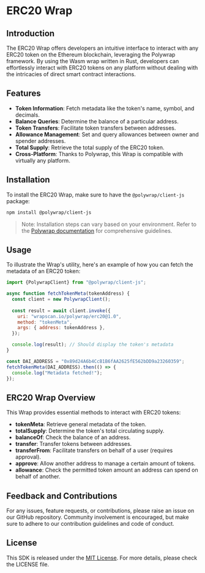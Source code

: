# ERC20 Wrap

## Introduction

The ERC20 Wrap offers developers an intuitive interface to interact with any ERC20 token on the Ethereum blockchain, leveraging the Polywrap framework. By using the Wasm wrap written in Rust, developers can effortlessly interact with ERC20 tokens on any platform without dealing with the intricacies of direct smart contract interactions.

## Features

- **Token Information**: Fetch metadata like the token's name, symbol, and decimals.
- **Balance Queries**: Determine the balance of a particular address.
- **Token Transfers**: Facilitate token transfers between addresses.
- **Allowance Management**: Set and query allowances between owner and spender addresses.
- **Total Supply**: Retrieve the total supply of the ERC20 token.
- **Cross-Platform**: Thanks to Polywrap, this Wrap is compatible with virtually any platform.

## Installation

To install the ERC20 Wrap, make sure to have the `@polywrap/client-js` package:

```bash
npm install @polywrap/client-js
```

> Note: Installation steps can vary based on your environment. Refer to the [Polywrap documentation](https://docs.polywrap.io/) for comprehensive guidelines.

## Usage

To illustrate the Wrap's utility, here's an example of how you can fetch the metadata of an ERC20 token:

```javascript
import {PolywrapClient} from "@polywrap/client-js";

async function fetchTokenMeta(tokenAddress) {
  const client = new PolywrapClient();
  
  const result = await client.invoke({
    uri: "wrapscan.io/polywrap/erc20@1.0",
    method: "tokenMeta",
    args: { address: tokenAddress },
  });

  console.log(result); // Should display the token's metadata
}

const DAI_ADDRESS = "0x89d24A6b4CcB1B6fAA2625fE562bDD9a23260359";
fetchTokenMeta(DAI_ADDRESS).then(() => {
  console.log("Metadata fetched!");
});
```

## ERC20 Wrap Overview

This Wrap provides essential methods to interact with ERC20 tokens:

- **tokenMeta**: Retrieve general metadata of the token.
- **totalSupply**: Determine the token's total circulating supply.
- **balanceOf**: Check the balance of an address.
- **transfer**: Transfer tokens between addresses.
- **transferFrom**: Facilitate transfers on behalf of a user (requires approval).
- **approve**: Allow another address to manage a certain amount of tokens.
- **allowance**: Check the permitted token amount an address can spend on behalf of another.

## Feedback and Contributions

For any issues, feature requests, or contributions, please raise an issue on our GitHub repository. Community involvement is encouraged, but make sure to adhere to our contribution guidelines and code of conduct.

## License

This SDK is released under the [MIT License](LICENSE). For more details, please check the LICENSE file.
